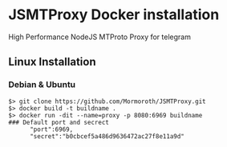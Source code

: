 # JSMTProxy Docker installation

High Performance NodeJS MTProto Proxy for telegram

## Linux Installation
### Debian & Ubuntu
```
$> git clone https://github.com/Mormoroth/JSMTProxy.git
$> docker build -t buildname .
$> docker run -dit --name=proxy -p 8080:6969 buildname
### Default port and secrect
      "port":6969,
      "secret":"b0cbcef5a486d9636472ac27f8e11a9d"
